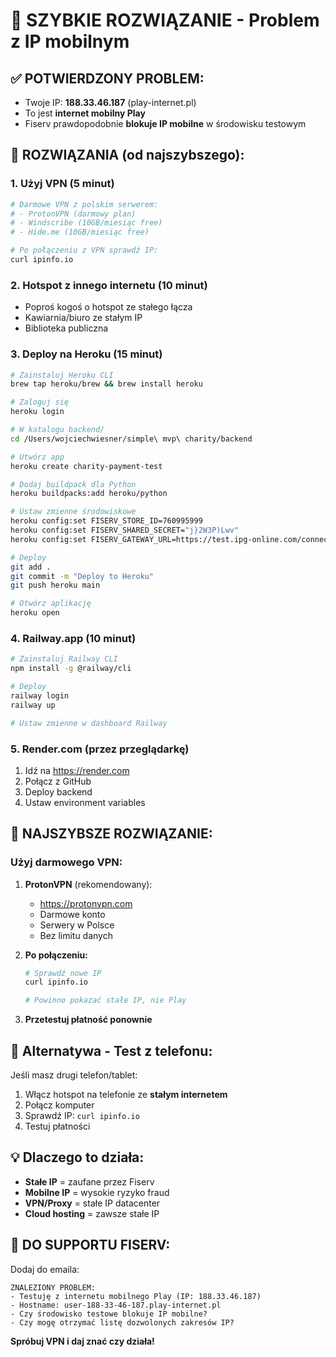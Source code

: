 # 🚀 SZYBKIE ROZWIĄZANIE - Problem z IP mobilnym

## ✅ POTWIERDZONY PROBLEM:
- Twoje IP: **188.33.46.187** (play-internet.pl)
- To jest **internet mobilny Play**
- Fiserv prawdopodobnie **blokuje IP mobilne** w środowisku testowym

## 🔧 ROZWIĄZANIA (od najszybszego):

### 1. **Użyj VPN (5 minut)**
```bash
# Darmowe VPN z polskim serwerem:
# - ProtonVPN (darmowy plan)
# - Windscribe (10GB/miesiąc free)
# - Hide.me (10GB/miesiąc free)

# Po połączeniu z VPN sprawdź IP:
curl ipinfo.io
```

### 2. **Hotspot z innego internetu (10 minut)**
- Poproś kogoś o hotspot ze stałego łącza
- Kawiarnia/biuro ze stałym IP
- Biblioteka publiczna

### 3. **Deploy na Heroku (15 minut)**
```bash
# Zainstaluj Heroku CLI
brew tap heroku/brew && brew install heroku

# Zaloguj się
heroku login

# W katalogu backend/
cd /Users/wojciechwiesner/simple\ mvp\ charity/backend

# Utwórz app
heroku create charity-payment-test

# Dodaj buildpack dla Python
heroku buildpacks:add heroku/python

# Ustaw zmienne środowiskowe
heroku config:set FISERV_STORE_ID=760995999
heroku config:set FISERV_SHARED_SECRET="j}2W3P)Lwv"
heroku config:set FISERV_GATEWAY_URL=https://test.ipg-online.com/connect/gateway/processing

# Deploy
git add .
git commit -m "Deploy to Heroku"
git push heroku main

# Otwórz aplikację
heroku open
```

### 4. **Railway.app (10 minut)**
```bash
# Zainstaluj Railway CLI
npm install -g @railway/cli

# Deploy
railway login
railway up

# Ustaw zmienne w dashboard Railway
```

### 5. **Render.com (przez przeglądarkę)**
1. Idź na https://render.com
2. Połącz z GitHub
3. Deploy backend
4. Ustaw environment variables

## 🎯 NAJSZYBSZE ROZWIĄZANIE:

### **Użyj darmowego VPN:**

1. **ProtonVPN** (rekomendowany):
   - https://protonvpn.com
   - Darmowe konto
   - Serwery w Polsce
   - Bez limitu danych

2. **Po połączeniu:**
   ```bash
   # Sprawdź nowe IP
   curl ipinfo.io
   
   # Powinno pokazać stałe IP, nie Play
   ```

3. **Przetestuj płatność ponownie**

## 📱 Alternatywa - Test z telefonu:

Jeśli masz drugi telefon/tablet:
1. Włącz hotspot na telefonie ze **stałym internetem**
2. Połącz komputer
3. Sprawdź IP: `curl ipinfo.io`
4. Testuj płatności

## 💡 Dlaczego to działa:

- **Stałe IP** = zaufane przez Fiserv
- **Mobilne IP** = wysokie ryzyko fraud
- **VPN/Proxy** = stałe IP datacenter
- **Cloud hosting** = zawsze stałe IP

## 🚨 DO SUPPORTU FISERV:

Dodaj do emaila:
```
ZNALEZIONY PROBLEM:
- Testuję z internetu mobilnego Play (IP: 188.33.46.187)
- Hostname: user-188-33-46-187.play-internet.pl
- Czy środowisko testowe blokuje IP mobilne?
- Czy mogę otrzymać listę dozwolonych zakresów IP?
```

**Spróbuj VPN i daj znać czy działa!**